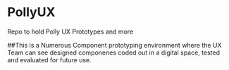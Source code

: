 # PollyUX
Repo to hold Polly UX Prototypes and more

##This is a Numerous Component prototyping environment where the UX Team can see designed componenes coded out in a digital space, tested and evaluated for future use.
